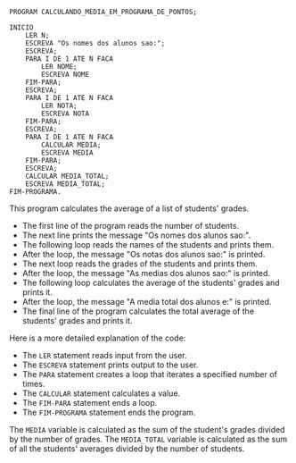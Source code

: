 ```portugol
PROGRAM CALCULANDO_MEDIA_EM_PROGRAMA_DE_PONTOS;

INICIO
    LER N;
    ESCREVA "Os nomes dos alunos sao:";
    ESCREVA;
    PARA I DE 1 ATE N FACA
        LER NOME;
        ESCREVA NOME
    FIM-PARA;
    ESCREVA;
    PARA I DE 1 ATE N FACA
        LER NOTA;
        ESCREVA NOTA
    FIM-PARA;
    ESCREVA;
    PARA I DE 1 ATE N FACA
        CALCULAR MEDIA;
        ESCREVA MEDIA
    FIM-PARA;
    ESCREVA;
    CALCULAR MEDIA_TOTAL;
    ESCREVA MEDIA_TOTAL;
FIM-PROGRAMA.
```

This program calculates the average of a list of students' grades.

- The first line of the program reads the number of students.
- The next line prints the message "Os nomes dos alunos sao:".
- The following loop reads the names of the students and prints them.
- After the loop, the message "Os notas dos alunos sao:" is printed.
- The next loop reads the grades of the students and prints them.
- After the loop, the message "As medias dos alunos sao:" is printed.
- The following loop calculates the average of the students' grades and prints it.
- After the loop, the message "A media total dos alunos e:" is printed.
- The final line of the program calculates the total average of the students' grades and prints it.

Here is a more detailed explanation of the code:

- The `LER` statement reads input from the user.
- The `ESCREVA` statement prints output to the user.
- The `PARA` statement creates a loop that iterates a specified number of times.
- The `CALCULAR` statement calculates a value.
- The `FIM-PARA` statement ends a loop.
- The `FIM-PROGRAMA` statement ends the program.

The `MEDIA` variable is calculated as the sum of the student's grades divided by the number of grades. The `MEDIA_TOTAL` variable is calculated as the sum of all the students' averages divided by the number of students.